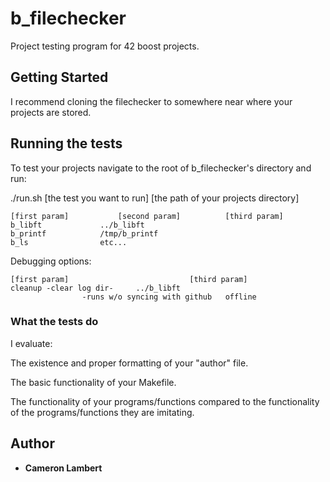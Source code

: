# b_filechecker

Project testing program for 42 boost projects.

## Getting Started

I recommend cloning the filechecker to somewhere near where your projects are stored.

## Running the tests

To test your projects navigate to the root of b_filechecker's directory and run:

./run.sh [the test you want to run] [the path of your projects directory]

	[first param]			[second param]			[third param]
	b_libft				../b_libft
	b_printf			/tmp/b_printf
	b_ls				etc...

Debugging options:

	[first param]							[third param]
	cleanup	-clear log dir-		../b_libft
					-runs w/o syncing with github	offline


### What the tests do

I evaluate:

The existence and proper formatting of your "author" file.

The basic functionality of your Makefile.

The functionality of your programs/functions compared to the functionality of the programs/functions they are imitating.

## Author

* **Cameron Lambert**

